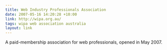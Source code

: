 ```yaml
---
title: Web Industry Professionals Association
date: 2007-05-16 14:20:28 +10:00
link: http://wipa.org.au/
tags: wipa web association australia
layout: link
---
```

A paid-membership association for web professionals, opened in May 2007.
